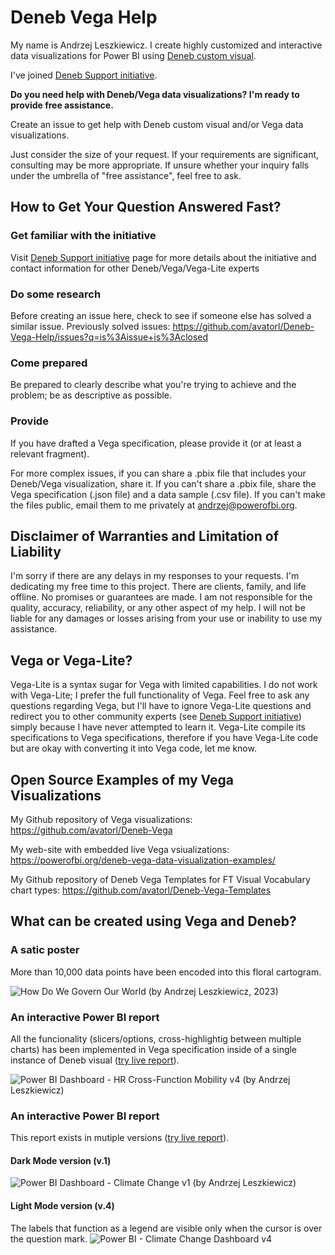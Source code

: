 # Deneb Vega Help

My name is Andrzej Leszkiewicz. I create highly customized and interactive data visualizations for Power BI using [Deneb custom visual](https://deneb-viz.github.io/).

I've joined [Deneb Support initiative](https://deneb-viz.github.io/support).

**Do you need help with Deneb/Vega data visualizations? I'm ready to provide free assistance.**

Create an issue to get help with Deneb custom visual and/or Vega data visualizations.

Just consider the size of your request. If your requirements are significant, consulting may be more appropriate.
If unsure whether your inquiry falls under the umbrella of "free assistance", feel free to ask.

## How to Get Your Question Answered Fast?

### Get familiar with the initiative

Visit [Deneb Support initiative](https://deneb-viz.github.io/support) page for more details about the initiative and contact information for other Deneb/Vega/Vega-Lite experts

### Do some research
Before creating an issue here, check to see if someone else has solved a similar issue.
Previously solved issues: https://github.com/avatorl/Deneb-Vega-Help/issues?q=is%3Aissue+is%3Aclosed

### Come prepared
Be prepared to clearly describe what you're trying to achieve and the problem; be as descriptive as possible.

### Provide
If you have drafted a Vega specification, please provide it (or at least a relevant fragment).

For more complex issues, if you can share a .pbix file that includes your Deneb/Vega visualization, share it. If you can't share a .pbix file, share the Vega specification (.json file) and a data sample (.csv file). If you can't make the files public, email them to me privately at andrzej@powerofbi.org.

## Disclaimer of Warranties and Limitation of Liability

I'm sorry if there are any delays in my responses to your requests. I'm dedicating my free time to this project. There are clients, family, and life offline. No promises or guarantees are made. I am not responsible for the quality, accuracy, reliability, or any other aspect of my help. I will not be liable for any damages or losses arising from your use or inability to use my assistance.

## Vega or Vega-Lite?

Vega-Lite is a syntax sugar for Vega with limited capabilities. I do not work with Vega-Lite; I prefer the full functionality of Vega.
Feel free to ask any questions regarding Vega, but I'll have to ignore Vega-Lite questions and redirect you to other community experts (see [Deneb Support initiative](https://deneb-viz.github.io/support)) simply because I have never attempted to learn it.
Vega-Lite compile its specifications to Vega specifications, therefore if you have Vega-Lite code but are okay with converting it into Vega code, let me know.

## Open Source Examples of my Vega Visualizations

My Github repository of Vega visualizations: https://github.com/avatorl/Deneb-Vega

My web-site with embedded live Vega vsiualizations: https://powerofbi.org/deneb-vega-data-visualization-examples/

My Github repository of Deneb Vega Templates for FT Visual Vocabulary chart types: https://github.com/avatorl/Deneb-Vega-Templates

## What can be created using Vega and Deneb?

### A satic poster

More than 10,000 data points have been encoded into this floral cartogram.

![How Do We Govern Our World (by Andrzej Leszkiewicz, 2023)](https://github.com/avatorl/Deneb-Vega-Help/assets/59934292/b6b85bd9-6d0a-4ece-885f-013403c01d02)

### An interactive Power BI report

All the funcionality (slicers/options, cross-highlightig between multiple charts) has been implemented in Vega specification inside of a single instance of Deneb visual ([try live report](https://app.powerbi.com/view?r=eyJrIjoiNzZmOGVlNmItZGNiNC00NGQzLTk1ZmEtYjFlYzA5MDQzZTFiIiwidCI6IjYzNjBkMTZhLTk3MWQtNGQzMC1hOWE5LTdiY2I0ODUzMDhlMSIsImMiOjl9)).

![Power BI Dashboard - HR Cross-Function Mobility v4 (by Andrzej Leszkiewicz)](https://github.com/avatorl/Deneb-Vega-Help/assets/59934292/ab6cc176-72bd-4f20-b861-425ca4e08e29)

### An interactive Power BI report

This report exists in mutiple versions ([try live report](https://app.powerbi.com/view?r=eyJrIjoiOWUwOTQ3MzktY2ZkNS00MTI3LWE4NGItMzlkYjAyMDNjOTBlIiwidCI6IjYzNjBkMTZhLTk3MWQtNGQzMC1hOWE5LTdiY2I0ODUzMDhlMSIsImMiOjl9)).

#### Dark Mode version (v.1)

![Power BI Dashboard - Climate Change v1 (by Andrzej Leszkiewicz)](https://github.com/avatorl/Deneb-Vega-Help/assets/59934292/01042974-9a01-4a9c-9838-620e528abbbf)

#### Light Mode version (v.4)

The labels that function as a legend are visible only when the cursor is over the question mark.
![Power BI - Climate Change Dashboard v4](https://github.com/avatorl/Deneb-Vega-Help/assets/59934292/4fd2abfa-b12d-4043-a4cd-00a241feda29)
